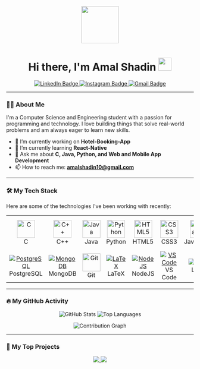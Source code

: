 <div id="header" align="center">
  <img src="https://media.giphy.com/media/M9gbBd9nbDrOTu1Mqx/giphy.gif" width="100"/>
  <h1>
    Hi there, I'm Amal Shadin
    <a href="https://amalshadin.github.io/"><img src="https://media.giphy.com/media/hvRJCLFzcasrR4ia7z/giphy.gif" width="35"></a>
  </h1>
  <div id="badges">
    <a href="https://linkedin.com/in/amal-shadin" target="_blank">
      <img src="https://img.shields.io/badge/LinkedIn-0077B5?style=for-the-badge&logo=linkedin&logoColor=white" alt="LinkedIn Badge"/>
    </a>
    <a href="https://www.instagram.com/___shadin__">
      <img src="https://img.shields.io/badge/Instagram-E4405F?style=for-the-badge&logo=instagram&logoColor=white" alt="Instagram Badge"/>
    </a>
    <a href="mailto:amalshadin10@gmail.com">
      <img src="https://img.shields.io/badge/Gmail-D14836?style=for-the-badge&logo=gmail&logoColor=white" alt="Gmail Badge"/>
    </a>
  </div>
  <img src="https://komarev.com/ghpvc/?username=amalshadin&style=flat-square&color=blue" alt=""/>
</div>

---

### 👨‍💻 About Me

I'm a Computer Science and Engineering student with a passion for programming and technology. I love building things that solve real-world problems and am always eager to learn new skills.

- 🔭 I’m currently working on **Hotel-Booking-App**
- 🌱 I’m currently learning **React-Native**
- 💬 Ask me about **C, Java, Python, and Web and Mobile App Development**
- 📫 How to reach me: **amalshadin10@gmail.com**

---

### 🛠️ My Tech Stack

Here are some of the technologies I've been working with recently:

<table>
  <tr>
    <td align="center" width="96">
      <a href="#-my-tech-stack">
        <img src="https://cdn.simpleicons.org/c/A8B9CC" width="48" height="48" alt="C" />
      </a>
      <br>C
    </td>
    <td align="center" width="96">
      <a href="#-my-tech-stack">
        <img src="https://cdn.simpleicons.org/cplusplus/00599C" width="48" height="48" alt="C++" />
      </a>
      <br>C++
    </td>
    <td align="center" width="96">
      <a href="#-my-tech-stack">
        <img src="https://img.shields.io/badge/Java-007396?style=for-the-badge&logo=java&logoColor=white" width="48" height="48" alt="Java"/>
      </a>
      <br>Java
    </td>
    <td align="center" width="96">
      <a href="#-my-tech-stack">
        <img src="https://cdn.simpleicons.org/python/3776AB" width="48" height="48" alt="Python" />
      </a>
      <br>Python
    </td>
     <td align="center" width="96">
      <a href="#-my-tech-stack">
        <img src="https://cdn.simpleicons.org/html5/E34F26" width="48" height="48" alt="HTML5" />
      </a>
      <br>HTML5
    </td>
    <td align="center" width="96">
      <a href="#-my-tech-stack" >
        <img src="https://img.shields.io/badge/CSS3-1572B6?style=for-the-badge&logo=css3&logoColor=white" width="48" height="48" alt="CSS3" />
      </a>
      <br>CSS3
    </td>
    <td align="center" width="96">
      <a href="#-my-tech-stack" >
        <img src="https://cdn.simpleicons.org/javascript/F7DF1E" width="48" height="48" alt="JavaScript" />
      </a>
      <br>JavaScript
    </td>
    <td align="center" width="96">
      <a href="#-my-tech-stack" >
        <img src="https://img.icons8.com/?size=100&id=nCj4PvnCO0tZ&format=png&color=000000" width="48" height="48" alt="TypeScript" />
      </a>
      <br>TypeScript
    </td>
    <td align="center" width="96">
      <a href="#-my-tech-stack" >
        <img src="https://img.icons8.com/?size=512&id=123603&format=png" width="48" height="48" alt="React-Native" />
      </a>
      <br>React-Native
    </td>
  </tr>
  <tr>
    <td align="center" width="96">
      <a href="#-my-tech-stack">
        <img src="https://img.icons8.com/?size=100&id=38561&format=png&color=000000" alt="PostgreSQL"/>
      </a>
        <br>PostgreSQL
    </td>
    <td align="center" width="96">
      <a href="#-my-tech-stack">
        <img src="https://img.icons8.com/?size=100&id=bosfpvRzNOG8&format=png&color=000000" alt="MongoDB"/>
      </a>
        <br>MongoDB
    </td>
    <td align="center" width="96">
      <a href="#-my-tech-stack" >
        <img src="https://cdn.simpleicons.org/git/F05032" width="48" height="48" alt="Git" />
      </a>
      <br>Git
    </td>
    <td align="center" width="96">
      <a href="#-my-tech-stack">
        <img src="https://img.icons8.com/?size=100&id=WBooq2dInw0x&format=png&color=000000" alt="LaTeX"/>
      </a>
        <br>LaTeX
    </td>
    <td align="center" width="96">
      <a href="#-my-tech-stack">
        <img src="https://img.icons8.com/?size=100&id=54087&format=png&color=000000" alt="NodeJS"/>
      </a>
        <br>NodeJS
    </td>
    <td align="center" width="96">
      <a href="#-my-tech-stack">
        <img src="https://img.icons8.com/?size=100&id=9OGIyU8hrxW5&format=png&color=000000" alt="VS Code"/>
      </a>
        <br>VS Code
    </td>
    <td align="center" width="96">
      <a href="#-my-tech-stack">
        <img src="https://img.icons8.com/?size=100&id=fG5Tnj4ARIoI&format=png&color=000000" alt="Linux"/>
      </a>
        <br>Linux
    </td>
    <td align="center" width="96">
      <a href="#-my-tech-stack">
        <img src="https://img.icons8.com/?size=100&id=32sNCVhNAx9Y&format=png&color=000000" alt="WebStorm"/>
      </a>
        <br>Web Storm
    </td>
    <td align="center" width="96">
      <a href="#-my-tech-stack">
        <img src="https://img.icons8.com/?size=100&id=61466&format=png&color=000000" alt="IntelliJ"/>
      </a>
        <br>IntelliJ IDEA
    </td>
  </tr>
</table>

---

### 🔥 My GitHub Activity

<p align="center">
  <img src="https://github-readme-stats.vercel.app/api?username=amalshadin&show_icons=true&theme=tokyonight&hide_border=true&count_private=true" alt="GitHub Stats" />
  <img src="https://github-readme-stats.vercel.app/api/top-langs/?username=amalshadin&layout=compact&theme=tokyonight&hide_border=true" alt="Top Languages" />
</p>
<p align="center">
  <img src="https://github-readme-activity-graph.vercel.app/graph?username=amalshadin&theme=react-dark&hide_border=true" alt="Contribution Graph" />
</p>

---

### 🚀 My Top Projects

<p align="center">
  <a href="https://github.com/amalshadin/re-gen">
    <img src="https://github-readme-stats.vercel.app/api/pin/?username=amalshadin&repo=re-gen&theme=tokyonight" />
  </a>
  <a href="https://github.com/amalshadin/weather-flappy-bird">
    <img src="https://github-readme-stats.vercel.app/api/pin/?username=amalshadin&repo=weather-flappy-bird&theme=tokyonight" />
  </a>
</p>
